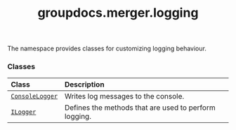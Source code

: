 ﻿---
title: groupdocs.merger.logging
second_title: GroupDocs.Merger for Python via .NET API References
description: 
type: docs
url: /python-net/groupdocs.merger.logging/
is_root: false
weight: 10
---

The namespace provides classes for customizing logging behaviour.

### Classes
| Class | Description |
| :- | :- |
| [`ConsoleLogger`](/merger/python-net/groupdocs.merger.logging/consolelogger) | Writes log messages to the console. |
| [`ILogger`](/merger/python-net/groupdocs.merger.logging/ilogger) | Defines the methods that are used to perform logging. |


